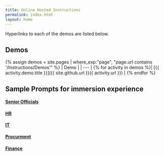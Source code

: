 ```yaml
---
title: Online Hosted Instructions
permalink: index.html
layout: home
---
```


Hyperlinks to each of the demos are listed below.

## Demos

{% assign demos = site.pages | where_exp:"page", "page.url contains '/Instructions/Demos'" %}
| Demo |
| --- |
{% for activity in demos  %}| [{{ activity.demo.title }}]({{ site.github.url }}{{ activity.url }}) |
{% endfor %}

## Sample Prompts for immersion experience

#### [Senior Officials](https://microsoftlearning.github.io/MS-4021-GOV-Copilot-Immersion-Experience/Instructions/Prompts/1-Senior-Official-Prompts.html)

#### [HR](https://microsoftlearning.github.io/MS-4021-GOV-Copilot-Immersion-Experience/Instructions/Prompts/2-HR-Prompts.html)

#### [IT](https://microsoftlearning.github.io/MS-4021-GOV-Copilot-Immersion-Experience/Instructions/Prompts/3-IT-Prompts.html)

#### [Procurment](https://microsoftlearning.github.io/MS-4021-GOV-Copilot-Immersion-Experience/Instructions/Prompts/4-Procurment-Prompts.html)

#### [Finance](https://microsoftlearning.github.io/MS-4021-GOV-Copilot-Immersion-Experience/Instructions/Prompts/5-Finance-Prompts.html)
